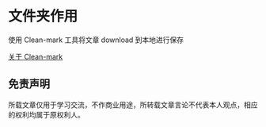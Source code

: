 # 文件夹作用

使用 Clean-mark 工具将文章 download 到本地进行保存

[关于 Clean-mark ](../小技巧/Clean-mark.md)

## 免责声明

所载文章仅用于学习交流，不作商业用途，所转载文章言论不代表本人观点，相应的权利均属于原权利人。

